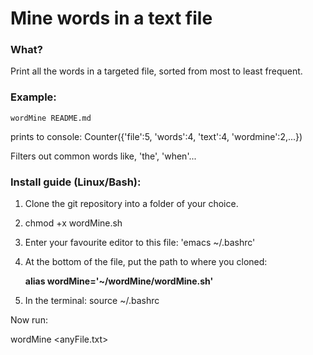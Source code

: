 # Mine words in a text file

### What?
Print all the words in a targeted file, sorted from most to least frequent.

### Example:
`wordMine README.md`

prints to console: Counter({'file':5, 'words':4, 'text':4, 'wordmine':2,...})

Filters out common words like, 'the', 'when'...



### Install guide (Linux/Bash):

1. Clone the git repository into a folder of your choice.

2. chmod +x wordMine.sh

3. Enter your favourite editor to this file: 'emacs ~/.bashrc'

4. At the bottom of the file, put the path to where you cloned:
   
   __alias wordMine='~/wordMine/wordMine.sh'__


5. In the terminal: source ~/.bashrc

Now run:

wordMine <anyFile.txt>
